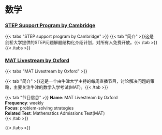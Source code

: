 # 数学

### [STEP Support Program by Cambridge](https://maths.org/step/)

{{< tabs "STEP support program by Cambridge" >}}
{{< tab "简介" >}}这是剑桥大学提供的STEP问题解题结构化介绍计划，对所有人免费开放。{{< /tab >}}
{{< /tabs >}}

### [MAT Livestream by Oxford](https://www.maths.ox.ac.uk/study-here/undergraduate-study/maths-admissions-test/mat-livestream)

{{< tabs "MAT Livestream by Oxford" >}}

{{< tab "简介" >}}这是一个由牛津大学主持的每周直播节目，讨论解决问题的策略，主要关注牛津的数学入学考试(MAT)。{{< /tab >}}

{{< tab "节目信息" >}}
**Name**: MAT Livestream by Oxford  
**Frequency**: weekly  
**Focus**: problem-solving strategies  
**Related Test**: Mathematics Admissions Test(MAT)  
{{< /tab >}}

{{< /tabs >}}